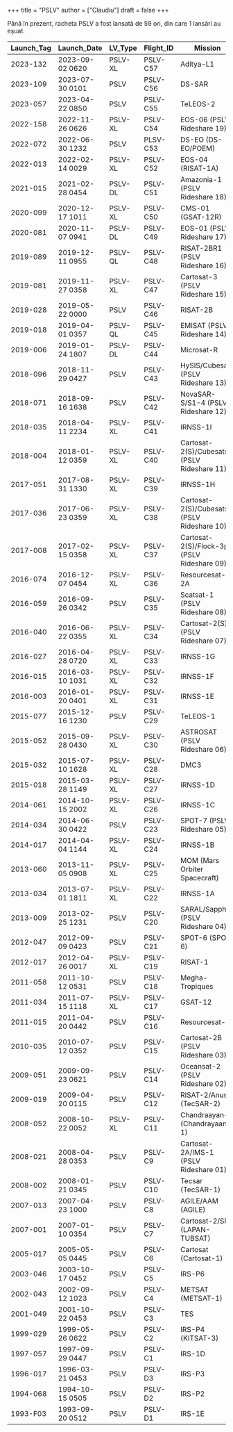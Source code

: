 +++
title = "PSLV"
author = ["Claudiu"]
draft = false
+++

Până în prezent, racheta PSLV a fost lansată de 59 ori, din care 1 lansări au eșuat.

| Launch_Tag | Launch_Date     | LV_Type | Flight_ID | Mission                                    | Launch_Site | Country | Outcome |
|------------|-----------------|---------|-----------|--------------------------------------------|-------------|---------|---------|
| 2023-132   | 2023-09-02 0620 | PSLV-XL | PSLV-C57  | Aditya-L1                                  | SHAR FLP    | IN      | S       |
| 2023-109   | 2023-07-30 0101 | PSLV    | PSLV-C56  | DS-SAR                                     | SHAR FLP    | IN      | S       |
| 2023-057   | 2023-04-22 0850 | PSLV    | PSLV-C55  | TeLEOS-2                                   | SHAR FLP    | IN      | S       |
| 2022-158   | 2022-11-26 0626 | PSLV-XL | PSLV-C54  | EOS-06 (PSLV Rideshare 19)                 | SHAR FLP    | IN      | S       |
| 2022-072   | 2022-06-30 1232 | PSLV    | PLSV-C53  | DS-EO (DS-EO/POEM)                         | SHAR SLP    | IN      | S       |
| 2022-013   | 2022-02-14 0029 | PSLV-XL | PSLV-C52  | EOS-04 (RISAT-1A)                          | SHAR FLP    | IN      | S       |
| 2021-015   | 2021-02-28 0454 | PSLV-DL | PSLV-C51  | Amazonia-1 (PSLV Rideshare 18)             | SHAR FLP    | IN      | S       |
| 2020-099   | 2020-12-17 1011 | PSLV-XL | PSLV-C50  | CMS-01 (GSAT-12R)                          | SHAR SLP    | IN      | S       |
| 2020-081   | 2020-11-07 0941 | PSLV-DL | PSLV-C49  | EOS-01 (PSLV Rideshare 17)                 | SHAR FLP    | IN      | S       |
| 2019-089   | 2019-12-11 0955 | PSLV-QL | PSLV-C48  | RISAT-2BR1 (PSLV Rideshare 16)             | SHAR FLP    | IN      | S       |
| 2019-081   | 2019-11-27 0358 | PSLV-XL | PSLV-C47  | Cartosat-3 (PSLV Rideshare 15)             | SHAR SLP    | IN      | S       |
| 2019-028   | 2019-05-22 0000 | PSLV    | PSLV-C46  | RISAT-2B                                   | SHAR FLP    | IN      | S       |
| 2019-018   | 2019-04-01 0357 | PSLV-QL | PSLV-C45  | EMISAT (PSLV Rideshare 14)                 | SHAR SLP    | IN      | S       |
| 2019-006   | 2019-01-24 1807 | PSLV-DL | PSLV-C44  | Microsat-R                                 | SHAR FLP    | IN      | S       |
| 2018-096   | 2018-11-29 0427 | PSLV    | PSLV-C43  | HySIS/Cubesats (PSLV Rideshare 13)         | SHAR FLP    | IN      | S       |
| 2018-071   | 2018-09-16 1638 | PSLV    | PSLV-C42  | NovaSAR-S/S1-4 (PSLV Rideshare 12)         | SHAR FLP    | IN      | S       |
| 2018-035   | 2018-04-11 2234 | PSLV-XL | PSLV-C41  | IRNSS-1I                                   | SHAR FLP    | IN      | S       |
| 2018-004   | 2018-01-12 0359 | PSLV-XL | PSLV-C40  | Cartosat-2(S)/Cubesats (PSLV Rideshare 11) | SHAR FLP    | IN      | S       |
| 2017-051   | 2017-08-31 1330 | PSLV-XL | PSLV-C39  | IRNSS-1H                                   | SHAR SLP    | IN      | S       |
| 2017-036   | 2017-06-23 0359 | PSLV-XL | PSLV-C38  | Cartosat-2(S)/Cubesats (PSLV Rideshare 10) | SHAR FLP    | IN      | S       |
| 2017-008   | 2017-02-15 0358 | PSLV-XL | PSLV-C37  | Cartosat-2(S)/Flock-3p (PSLV Rideshare 09) | SHAR FLP    | IN      | S       |
| 2016-074   | 2016-12-07 0454 | PSLV-XL | PSLV-C36  | Resourcesat-2A                             | SHAR FLP    | IN      | S       |
| 2016-059   | 2016-09-26 0342 | PSLV    | PSLV-C35  | Scatsat-1 (PSLV Rideshare 08)              | SHAR FLP    | IN      | S       |
| 2016-040   | 2016-06-22 0355 | PSLV-XL | PSLV-C34  | Cartosat-2(S) (PSLV Rideshare 07)          | SHAR SLP    | IN      | S       |
| 2016-027   | 2016-04-28 0720 | PSLV-XL | PSLV-C33  | IRNSS-1G                                   | SHAR FLP    | IN      | S       |
| 2016-015   | 2016-03-10 1031 | PSLV-XL | PSLV-C32  | IRNSS-1F                                   | SHAR SLP    | IN      | S       |
| 2016-003   | 2016-01-20 0401 | PSLV-XL | PSLV-C31  | IRNSS-1E                                   | SHAR SLP    | IN      | S       |
| 2015-077   | 2015-12-16 1230 | PSLV    | PSLV-C29  | TeLEOS-1                                   | SHAR FLP    | IN      | S       |
| 2015-052   | 2015-09-28 0430 | PSLV-XL | PSLV-C30  | ASTROSAT (PSLV Rideshare 06)               | SHAR FLP    | IN      | S       |
| 2015-032   | 2015-07-10 1628 | PSLV-XL | PSLV-C28  | DMC3                                       | SHAR FLP    | IN      | S       |
| 2015-018   | 2015-03-28 1149 | PSLV-XL | PSLV-C27  | IRNSS-1D                                   | SHAR FLP    | IN      | S       |
| 2014-061   | 2014-10-15 2002 | PSLV-XL | PSLV-C26  | IRNSS-1C                                   | SHAR FLP    | IN      | S       |
| 2014-034   | 2014-06-30 0422 | PSLV    | PSLV-C23  | SPOT-7 (PSLV Rideshare 05)                 | SHAR FLP    | IN      | S       |
| 2014-017   | 2014-04-04 1144 | PSLV-XL | PSLV-C24  | IRNSS-1B                                   | SHAR FLP    | IN      | S       |
| 2013-060   | 2013-11-05 0908 | PSLV-XL | PSLV-C25  | MOM (Mars Orbiter Spacecraft)              | SHAR FLP    | IN      | S       |
| 2013-034   | 2013-07-01 1811 | PSLV-XL | PSLV-C22  | IRNSS-1A                                   | SHAR FLP    | IN      | S       |
| 2013-009   | 2013-02-25 1231 | PSLV    | PSLV-C20  | SARAL/Sapphire (PSLV Rideshare 04)         | SHAR FLP    | IN      | S       |
| 2012-047   | 2012-09-09 0423 | PSLV    | PSLV-C21  | SPOT-6 (SPOT 6)                            | SHAR FLP    | IN      | S       |
| 2012-017   | 2012-04-26 0017 | PSLV-XL | PSLV-C19  | RISAT-1                                    | SHAR FLP    | IN      | S       |
| 2011-058   | 2011-10-12 0531 | PSLV    | PSLV-C18  | Megha-Tropiques                            | SHAR FLP    | IN      | S       |
| 2011-034   | 2011-07-15 1118 | PSLV-XL | PSLV-C17  | GSAT-12                                    | SHAR SLP    | IN      | S       |
| 2011-015   | 2011-04-20 0442 | PSLV    | PSLV-C16  | Resourcesat-2                              | SHAR FLP    | IN      | S       |
| 2010-035   | 2010-07-12 0352 | PSLV    | PSLV-C15  | Cartosat-2B (PSLV Rideshare 03)            | SHAR FLP    | IN      | S       |
| 2009-051   | 2009-09-23 0621 | PSLV    | PSLV-C14  | Oceansat-2 (PSLV Rideshare 02)             | SHAR FLP    | IN      | S       |
| 2009-019   | 2009-04-20 0115 | PSLV    | PSLV-C12  | RISAT-2/Anusat (TecSAR-2)                  | SHAR SLP    | IN      | S       |
| 2008-052   | 2008-10-22 0052 | PSLV-XL | PSLV-C11  | Chandraayan-1 (Chandrayaan-1)              | SHAR SLP    | IN      | S       |
| 2008-021   | 2008-04-28 0353 | PSLV    | PSLV-C9   | Cartosat-2A/IMS-1 (PSLV Rideshare 01)      | SHAR SLP    | IN      | S       |
| 2008-002   | 2008-01-21 0345 | PSLV    | PSLV-C10  | Tecsar (TecSAR-1)                          | SHAR FLP    | IN      | S       |
| 2007-013   | 2007-04-23 1000 | PSLV    | PSLV-C8   | AGILE/AAM (AGILE)                          | SHAR SLP    | IN      | S       |
| 2007-001   | 2007-01-10 0354 | PSLV    | PSLV-C7   | Cartosat-2/SRE (LAPAN-TUBSAT)              | SHAR FLP    | IN      | S       |
| 2005-017   | 2005-05-05 0445 | PSLV    | PSLV-C6   | Cartosat (Cartosat-1)                      | SHAR SLP    | IN      | S       |
| 2003-046   | 2003-10-17 0452 | PSLV    | PSLV-C5   | IRS-P6                                     | SHAR FLP    | IN      | S       |
| 2002-043   | 2002-09-12 1023 | PSLV    | PSLV-C4   | METSAT (METSAT-1)                          | SHAR FLP    | IN      | S       |
| 2001-049   | 2001-10-22 0453 | PSLV    | PSLV-C3   | TES                                        | SHAR FLP    | IN      | S       |
| 1999-029   | 1999-05-26 0622 | PSLV    | PSLV-C2   | IRS-P4 (KITSAT-3)                          | SHAR FLP    | IN      | S       |
| 1997-057   | 1997-09-29 0447 | PSLV    | PSLV-C1   | IRS-1D                                     | SHAR FLP    | IN      | S       |
| 1996-017   | 1996-03-21 0453 | PSLV    | PSLV-D3   | IRS-P3                                     | SHAR FLP    | IN      | S       |
| 1994-068   | 1994-10-15 0505 | PSLV    | PSLV-D2   | IRS-P2                                     | SHAR FLP    | IN      | S       |
| 1993-F03   | 1993-09-20 0512 | PSLV    | PSLV-D1   | IRS-1E                                     | SHAR FLP    | IN      | F       |
